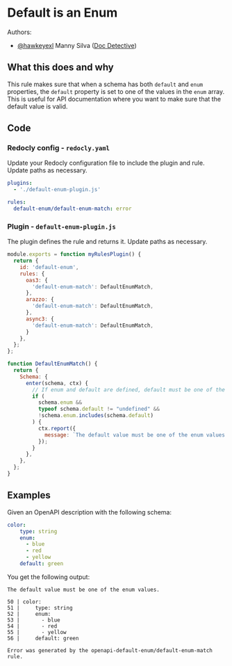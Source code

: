 # Default is an Enum

Authors:
- [@hawkeyexl](https://github.com/hawkeyexl) Manny Silva ([Doc Detective](https://doc-detective.com))

## What this does and why

This rule makes sure that when a schema has both `default` and `enum` properties, the `default` property is set to one of the values in the `enum` array. This is useful for API documentation where you want to make sure that the default value is valid.

## Code

### Redocly config - `redocly.yaml`

Update your Redocly configuration file to include the plugin and rule. Update paths as necessary.

```yaml
plugins:
  - './default-enum-plugin.js'

rules:
  default-enum/default-enum-match: error
```

### Plugin - `default-enum-plugin.js`

The plugin defines the rule and returns it. Update paths as necessary.

```js 
module.exports = function myRulesPlugin() {
  return {
    id: 'default-enum',
    rules: {
      oas3: {
        'default-enum-match': DefaultEnumMatch,
      },
      arazzo: {
        'default-enum-match': DefaultEnumMatch,
      },
      async3: {
        'default-enum-match': DefaultEnumMatch,
      }
    },
  };
};

function DefaultEnumMatch() {
  return {
    Schema: {
      enter(schema, ctx) {
        // If enum and default are defined, default must be one of the enum values
        if (
          schema.enum &&
          typeof schema.default != "undefined" &&
          !schema.enum.includes(schema.default)
        ) {
          ctx.report({
            message: `The default value must be one of the enum values.`,
          });
        }
      },
    },
  };
}
```

## Examples

Given an OpenAPI description with the following schema:

```yaml
color:
    type: string
    enum:
      - blue
      - red
      - yellow
    default: green
```

You get the following output:

```text
The default value must be one of the enum values.

50 | color:
51 |     type: string
52 |     enum:
53 |       - blue
54 |       - red
55 |       - yellow
56 |     default: green

Error was generated by the openapi-default-enum/default-enum-match rule.
```
